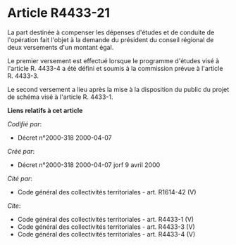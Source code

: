 # Article R4433-21

La part destinée à compenser les dépenses d'études et de conduite de l'opération fait l'objet à la demande du président du
conseil régional de deux versements d'un montant égal. 

Le premier versement est effectué lorsque le programme d'études visé à l'article R. 4433-4 a été défini et soumis à la
commission prévue à l'article R. 4433-3. 

Le second versement a lieu après la mise à la disposition du public du projet de schéma visé à l'article R. 4433-1.

**Liens relatifs à cet article**

_Codifié par_:

  - Décret n°2000-318 2000-04-07

_Créé par_:

  - Décret n°2000-318 2000-04-07 jorf 9 avril 2000

_Cité par_:

  - Code général des collectivités territoriales - art. R1614-42 (V)

_Cite_:

  - Code général des collectivités territoriales - art. R4433-1 (V)
  - Code général des collectivités territoriales - art. R4433-3 (V)
  - Code général des collectivités territoriales - art. R4433-4 (V)
